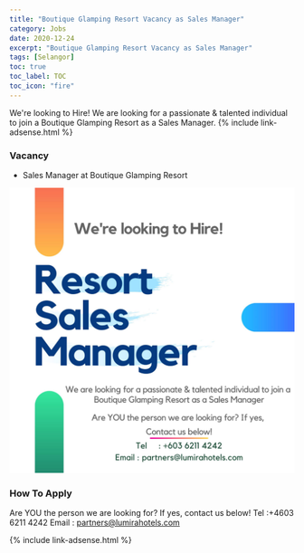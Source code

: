 ```yaml
---
title: "Boutique Glamping Resort Vacancy as Sales Manager" 
category: Jobs 
date: 2020-12-24
excerpt: "Boutique Glamping Resort Vacancy as Sales Manager" 
tags: [Selangor] 
toc: true 
toc_label: TOC 
toc_icon: "fire" 
--- 
```


We're looking to Hire! We are looking for a passionate & talented individual to join a
Boutique Glamping Resort as a Sales Manager.
{% include link-adsense.html %} 

### Vacancy
-  Sales Manager at Boutique Glamping Resort

![Boutique Glamping Resort Vacancy!](/assets/images/2020-12/boutique-glamping-resort-sales-manager.jpg "Boutique Glamping Resort Vacancy")

### How To Apply
Are YOU the person we are looking for? If yes, contact us below!
Tel :+4603 6211 4242
Email : partners@lumirahotels.com

{% include link-adsense.html %} 